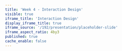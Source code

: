 ```yaml
---
title: 'Week 4 - Interaction Design'
visible: true
iframe_title: 'Interaction Design'
display_iframe_title: true
iframe_source: '/192/presentation/placeholder-slide'
iframe_aspect_ratio: 4by3
published: true
cache_enable: false
---
```

